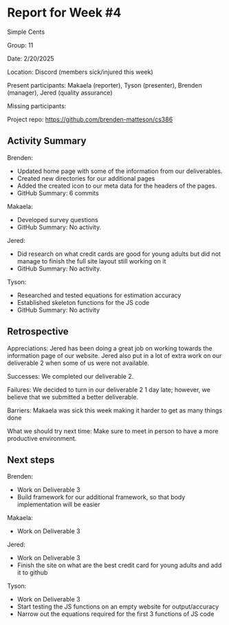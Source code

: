 # Report for Week #4

Simple Cents

Group: 11

Date: 2/20/2025

Location: Discord (members sick/injured this week)

Present participants: Makaela (reporter), Tyson (presenter), Brenden (manager), Jered (quality assurance)

Missing participants:

Project repo: https://github.com/brenden-matteson/cs386 

## Activity Summary

Brenden:
* Updated home page with some of the information from our deliverables.
* Created new directories for our additional pages
* Added the created icon to our meta data for the headers of the pages.
* GitHub Summary: 6 commits

Makaela:
* Developed survey questions
* GitHub Summary: No activity.

Jered:
* Did research on what credit cards are good for young adults but did not manage to finish the full site layout still working on it
* GitHub Summary: No activity.

Tyson:
* Researched and tested equations for estimation accuracy
* Established skeleton functions for the JS code
* GitHub Summary: No activity 

## Retrospective

Appreciations: Jered has been doing a great job on working towards the information page of our website. Jered also put in a lot of extra work on our deliverable 2 when some of us were not available.

Successes: We completed our deliverable 2. 

Failures: We decided to turn in our deliverable 2 1 day late; however, we believe that we submitted a better deliverable.

Barriers: Makaela was sick this week making it harder to get as many things done

What we should try next time: Make sure to meet in person to have a more productive environment.


## Next steps

Brenden:
* Work on Deliverable 3
* Build framework for our additional framework, so that body implementation will be easier

Makaela:
* Work on Deliverable 3

Jered:
* Work on Deliverable 3
* Finish the site on what are the best credit card for young adults and add it to github

Tyson:
* Work on Deliverable 3
* Start testing the JS functions on an empty website for output/accuracy
* Narrow out the equations required for the first 3 functions of JS code